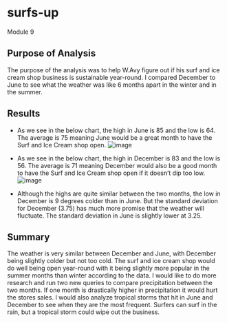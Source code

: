 # surfs-up
Module 9
## Purpose of Analysis
The purpose of the analysis was to help W.Avy figure out if his surf and ice cream shop business is sustainable year-round. I compared December to June to see what the weather was like 6 months apart in the winter and in the summer. 

## Results
-	As we see in the below chart, the high in June is 85 and the low is 64. The average is 75 meaning June would be a great month to have the Surf and Ice Cream shop open. 
![image](https://user-images.githubusercontent.com/110864175/195223095-510d42e1-41e4-46cd-ba5e-2f5bc26ce5f5.png)

-	As we see in the below chart, the high in December is 83 and the low is 56. The average is 71 meaning December would also be a good month to have the Surf and Ice Cream shop open if it doesn’t dip too low. 
![image](https://user-images.githubusercontent.com/110864175/195223100-7056a087-137d-430f-bc92-e67054117f71.png)

-	Although the highs are quite similar between the two months, the low in December is 9 degrees colder than in June. But the standard deviation for December (3.75) has much more promise that the weather will fluctuate. The standard deviation in June is slightly lower at 3.25. 

## Summary
The weather is very similar between December and June, with December being slightly colder but not too cold. The surf and ice cream shop would do well being open year-round with it being slightly more popular in the summer months than winter according to the data. 
I would like to do more research and run two new queries to compare precipitation between the two months. If one month is drastically higher in precipitation it would hurt the stores sales. I would also analyze tropical storms that hit in June and December to see when they are the most frequent. Surfers can surf in the rain, but a tropical storm could wipe out the business. 
